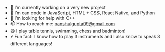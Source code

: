 

- 🔭 I’m currently working on a very new project
- 🌱 I’m can code in JavaScript, HTML + CSS, React Native, and Python
- 🤔 I’m looking for help with C++
- 📫 How to reach me: panshulgupta09@gmail.com 
- 😄 I play table tennis, swimming, chess and badminton!
- ⚡ Fun fact: I know how to play 3 instruments and I also know to speak 3 different languages!



